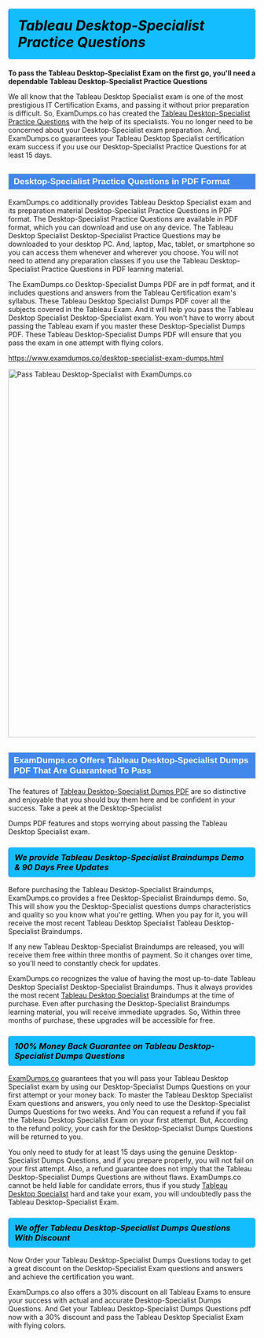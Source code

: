 <h1>                <strong><span style="display: block; color: #000000; background: #14BDFF; border: 0.5px solid #AED6F1; border-left: 3px solid #3498DB; padding: .6em; border-radius: 6px;">                     <em>Tableau Desktop-Specialist <span class="exam_variation">Practice Questions</span> </em>                </span></strong>            </h1>                        <p><strong>To pass the Tableau Desktop-Specialist Exam on the first go, you'll need a dependable Tableau Desktop-Specialist <span class="exam_variation">Practice Questions</span></strong></p>                        <p>We all know that the Tableau Desktop Specialist exam is one of the most prestigious IT Certification Exams,             and passing it without prior preparation is difficult. So, ExamDumps.co has created the <a href="https://www.examdumps.co/desktop-specialist-exam-dumps.html">Tableau Desktop-Specialist <span class="exam_variation">Practice Questions</span></a> with the help of its specialists.             You no longer need to be concerned about your Desktop-Specialist exam preparation. And, ExamDumps.co guarantees your Tableau Desktop Specialist certification             exam success if you use our Desktop-Specialist <span class="exam_variation">Practice Questions</span> for at least 15 days.</p>                        <h2 style="background: #4287ec; border: 1px solid #cccccc; padding: 5px 10px;">                <span style="color: #ffffff;">                    <span style="font-size: 11pt;">                        <span style="line-height: normal;">                            <span style="font-family: Calibri,sans-serif;">                                <strong>                                    <span style="font-size: 13.0pt;">Desktop-Specialist <span class="exam_variation">Practice Questions</span> in PDF Format</span>                                </strong>                            </span>                        </span>                    </span>                </span>            </h2>                        <p>ExamDumps.co additionally provides Tableau Desktop Specialist exam and its preparation material Desktop-Specialist <span class="exam_variation">Practice Questions</span> in PDF format.             The Desktop-Specialist <span class="exam_variation">Practice Questions</span> are available in PDF format, which you can download and use on any device. The Tableau Desktop Specialist Desktop-Specialist <span class="exam_variation">Practice Questions</span> may be downloaded             to your desktop PC. And, laptop, Mac, tablet, or smartphone so you can access them whenever and wherever you choose. You will not need to attend any preparation classes if you use             the Tableau Desktop-Specialist <span class="exam_variation">Practice Questions</span> in PDF learning material. </p>                        <p>The ExamDumps.co Desktop-Specialist <span class="exam_variation2">Dumps PDF</span> are in pdf format, and  it includes questions and answers from the Tableau Certification exam's syllabus. These             Tableau Desktop Specialist <span class="exam_variation2">Dumps PDF</span> cover all the subjects covered in the Tableau Exam. And it will help you pass the             Tableau Desktop Specialist Desktop-Specialist exam. You won't have to worry about passing the Tableau exam if you master these Desktop-Specialist <span class="exam_variation2">Dumps PDF</span>.             These Tableau Desktop-Specialist <span class="exam_variation2">Dumps PDF</span> will ensure that you pass the exam in one attempt with flying colors.</p>                        <p><a href="https://www.examdumps.co/desktop-specialist-exam-dumps.html">https://www.examdumps.co/desktop-specialist-exam-dumps.html</a></p>                        <p><a href="https://www.examdumps.co/"><img src="https://www.examdumps.co//images/banners/big-sale-20-percent-discount-offer-examdumps.jpg" class="postImage" alt="Pass Tableau Desktop-Specialist with ExamDumps.co" width="750"></a></p>                            <h2 style="background: #4287ec; border: 1px solid #cccccc; padding: 5px 10px;">                <span style="color: #ffffff;">                    <span style="font-size: 11pt;">                        <span style="line-height: normal;">                            <span style="font-family: Calibri,sans-serif;">                                <strong>                                    <span style="font-size: 13.0pt;">ExamDumps.co Offers Tableau Desktop-Specialist <span class="exam_variation2">Dumps PDF</span> That Are Guaranteed To Pass</span>                                </strong>                            </span>                        </span>                    </span>                </span>            </h2>                        <p>The features of <a href="https://www.examdumps.co/tableau-exam-dumps.html">Tableau Desktop-Specialist <span class="exam_variation2">Dumps PDF</span></a> are so distinctive and enjoyable that you should buy them here and be confident in your success. Take a peek at the Desktop-Specialist</p>            <p> <span class="exam_variation2">Dumps PDF</span> features and stops worrying about passing the Tableau Desktop Specialist exam.</p>                        <h3>                <strong>                    <span style="display: block; color: #000000; background: #14BDFF; border: 0.5px solid #AED6F1; border-left: 3px solid #3498DB; padding: .6em; border-radius: 6px;">                        <em>We provide Tableau Desktop-Specialist <span class="exam_variation3">Braindumps</span> Demo &amp; 90 Days Free Updates</em>                    </span>                </strong>            </h3>                        <p>Before purchasing the Tableau Desktop-Specialist <span class="exam_variation3">Braindumps</span>, ExamDumps.co provides a free Desktop-Specialist <span class="exam_variation3">Braindumps</span> demo. So, This will show you the Desktop-Specialist questions dumps             characteristics and quality so you know what you're getting. When you pay for it, you will receive the most recent             Tableau Desktop Specialist Tableau Desktop-Specialist <span class="exam_variation3">Braindumps</span>.</p>                        <p>If any new Tableau Desktop-Specialist <span class="exam_variation3">Braindumps</span> are released, you will receive them free within three months of payment.             So it changes over time, so you'll need to constantly check for updates.</p>                        <p>ExamDumps.co recognizes the value of having the most up-to-date Tableau Desktop Specialist Desktop-Specialist <span class="exam_variation3">Braindumps</span>. Thus it always provides the most recent             <a href="https://www.examdumps.co/tableau-desktop-specialist-exam-dumps.html">Tableau Desktop Specialist</a> <span class="exam_variation3">Braindumps</span> at the time of purchase. Even after purchasing the Desktop-Specialist <span class="exam_variation3">Braindumps</span> learning material, you will receive immediate upgrades.             So, Within three months of purchase, these upgrades will be accessible for free.</p>                        <h3>                <strong>                    <span style="display: block; color: #000000; background: #14BDFF; border: 0.5px solid #AED6F1; border-left: 3px solid #3498DB; padding: .6em; border-radius: 6px;">                        <em>100% Money Back Guarantee on Tableau Desktop-Specialist <span class="exam_variation4">Dumps Questions</span></em>                    </span>                </strong>            </h3>                        <p><a href="https://www.examdumps.co/">ExamDumps.co</a> guarantees that you will pass your Tableau Desktop Specialist exam by using our Desktop-Specialist <span class="exam_variation4">Dumps Questions</span> on your first attempt or your money back.             To master the Tableau Desktop Specialist Exam questions and answers, you only need to use the Desktop-Specialist <span class="exam_variation4">Dumps Questions</span> for             two weeks. And You can request a refund if you fail the Tableau Desktop Specialist Exam on your first attempt. But, According to the refund policy, your cash             for the Desktop-Specialist <span class="exam_variation4">Dumps Questions</span> will be returned to you.</p>                        <p>You only need to study for at least 15 days using the genuine Desktop-Specialist <span class="exam_variation4">Dumps Questions</span>, and if you prepare properly, you will not fail on your first attempt.             Also, a refund guarantee does not imply that the Tableau Desktop-Specialist <span class="exam_variation4">Dumps Questions</span> are without flaws. ExamDumps.co cannot be held liable for candidate errors,             thus if you study <a href="https://www.examdumps.co/desktop-specialist-exam-dumps.html">Tableau Desktop Specialist</a> hard and take your exam, you will undoubtedly pass the Tableau Desktop-Specialist Exam. </p>                        <h3>                <strong>                    <span style="display: block; color: #000000; background: #14BDFF; border: 0.5px solid #AED6F1; border-left: 3px solid #3498DB; padding: .6em; border-radius: 6px;">                        <em>We offer Tableau Desktop-Specialist <span class="exam_variation4">Dumps Questions</span> With Discount</em>                    </span>                </strong>            </h3>                        <p>Now Order your Tableau Desktop-Specialist <span class="exam_variation4">Dumps Questions</span> today to get a great discount on the Desktop-Specialist Exam questions and answers and achieve the certification you want.</p>                        <p>ExamDumps.co also offers a 30% discount on all Tableau Exams to ensure your success with actual and accurate Desktop-Specialist <span class="exam_variation4">Dumps Questions</span>. And Get your Tableau Desktop-Specialist <span class="exam_variation4">Dumps Questions</span>             pdf now with a 30% discount and pass the Tableau Desktop Specialist Exam with flying colors.</p>                    
